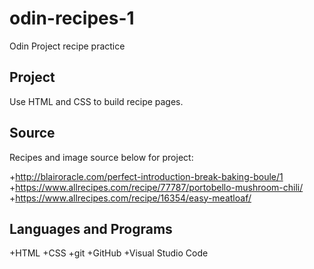 # odin-recipes-1
Odin Project recipe practice

## Project ##
Use HTML and CSS to build recipe pages.

## Source ##
Recipes and image source below for project:

+http://blairoracle.com/perfect-introduction-break-baking-boule/1
+https://www.allrecipes.com/recipe/77787/portobello-mushroom-chili/
+https://www.allrecipes.com/recipe/16354/easy-meatloaf/

## Languages and Programs ##
+HTML
+CSS
+git
+GitHub
+Visual Studio Code